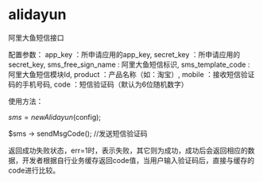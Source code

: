 # alidayun
阿里大鱼短信接口

配置参数：
app_key    ：所申请应用的app_key,
secret_key ：所申请应用的secret_key,
sms_free_sign_name : 阿里大鱼短信标识,
sms_template_code  : 阿里大鱼短信模块Id,
product    ：产品名称（如：淘宝）,
mobile     ：接收短信验证码的手机号码,
code       ：短信验证码（默认为6位随机数字）

使用方法：

$sms = new Alidayun($config);

$sms -> sendMsgCode();  //发送短信验证码

返回成功失败状态，err=1时，表示失败，其它则为成功，成功后会返回相应的数据，开发者根据自行业务缓存返回code值，当用户输入验证码后，直接与缓存的code进行比较。


